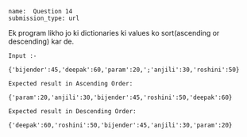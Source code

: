 ```ngMeta
name:  Question 14
submission_type: url
```

Ek program likho jo ki dictionaries ki values ko sort(ascending or descending) kar de.


`Input :- `

```
{'bijender':45,'deepak':60,'param':20,';'anjili':30,'roshini':50}
 ```

```
Expected result in Ascending Order:

{'param':20,'anjili':30,'bijender':45,'roshini':50,'deepak':60}
 ```
```
Expected result in Descending Order:

{'deepak':60,'roshini':50,'bijender':45,'anjili':30,'param':20}
 ```

